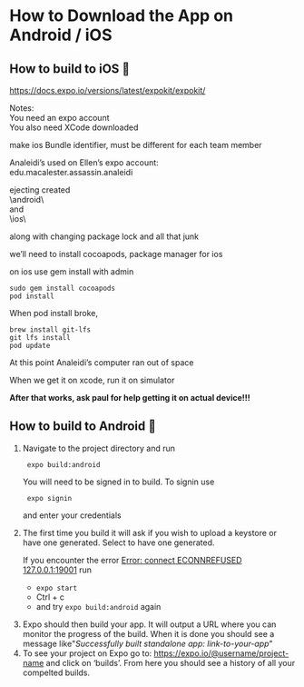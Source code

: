 <!DOCTYPE html>
<html>

<head>
  <meta charset="utf-8">
  <meta name="viewport" content="width=device-width, initial-scale=1.0">
  <title>build_instructions</title>
  <link rel="stylesheet" href="https://stackedit.io/style.css" />
</head>

<body class="stackedit">
  <div class="stackedit__html"><h1 id="how-to-download-the-app-on-android--ios">How to Download the App on Android / iOS</h1>
<h2 id="how-to-build-to-ios-🍎">How to build to iOS 🍎</h2>
<p><a href="https://docs.expo.io/versions/latest/expokit/expokit/">https://docs.expo.io/versions/latest/expokit/expokit/</a></p>
<p>Notes:<br>
You need an expo account<br>
You also need XCode downloaded</p>
<p>make ios Bundle identifier, must be different for each team member</p>
<p>Analeidi’s used on Ellen’s expo account:<br>
edu.macalester.assassin.analeidi</p>
<p>ejecting created<br>
\android\<br>
and<br>
\ios\</p>
<p>along with changing package lock and all that junk</p>
<p>we’ll need to install cocoapods, package manager for ios</p>
<p>on ios use gem install with admin</p>
<pre><code>sudo gem install cocoapods
pod install
</code></pre>
<p>When pod install broke,</p>
<pre><code>brew install git-lfs
git lfs install
pod update
</code></pre>
<p>At this point Analeidi’s computer ran out of space</p>
<p>When we get it on xcode, run it on simulator</p>
<p><strong>After that works, ask paul for help getting it on actual device!!!</strong></p>
<h2 id="how-to-build-to-android-🤖">How to build to Android 🤖</h2>
<ol>
<li>
<p>Navigate to the project directory and run</p>
<pre><code> expo build:android
</code></pre>
<p>You will need to be signed in to build. To signin use</p>
<pre><code> expo signin
</code></pre>
<p>and enter your credentials</p>
</li>
<li>
<p>The first time you build it will ask if you wish to upload a keystore or have one generated. Select to have one generated.</p>
<p>If you encounter the error <a href="https://github.com/expo/expo/issues/2115">Error: connect ECONNREFUSED 127.0.0.1:19001</a> run</p>
<ul>
<li><code>expo start</code></li>
<li>Ctrl + c</li>
<li>and try <code>expo build:android</code> again</li>
</ul>
</li>
</ol>
<ol start="3">
<li>Expo should then build your app. It will output a URL where you can monitor the progress of the build. When it is done you should see a message like"<em>Successfully built standalone app: link-to-your-app</em>"</li>
<li>To see your project on Expo go to: <a href="https://expo.io/@coreyjpieper/elcoanja">https://expo.io/@username/project-name</a> and click on ‘builds’. From here you should see a history of all your compelted builds.</li>
</ol>
</div>
</body>

</html>
